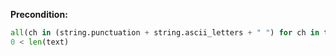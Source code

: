 **Precondition:**
```python
all(ch in (string.punctuation + string.ascii_letters + " ") for ch in text)
0 < len(text)
```